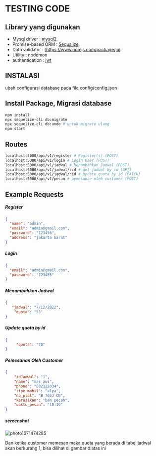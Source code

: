 # TESTING CODE 

## Library yang digunakan

- Mysql driver : [mysql2](https://www.npmjs.com/package/mysql2).
- Promise-based ORM : [Sequalize](https://www.npmjs.com/package/sequelize).
- Data validator : [https://www.npmjs.com/package/joi.
- Utility : [nodemon](https://www.npmjs.com/package/nodemon)
- authentication : [jwt](https://www.npmjs.com/package/jsonwebtoken)

## INSTALASI
ubah configurasi database pada file config/config.json <br>

## Install Package, Migrasi database
```sh
npm install
npx sequelize-cli db:migrate
npx sequelize-cli db:undo # untuk migrate ulang
npm start
```

## Routes
```sh
localhost:5000/api/v1/register # Register(s) (POST)
localhost:5000/api/v1/login # Login user (POST)
localhost:5000/api/v1/jadwal # Menambahkan Jadwal (POST)
localhost:5000/api/v1/jadwal/:id # get jadwal by id (GET)
localhost:5000/api/v1/jadwal/:id # update quota by id (PATCH)
localhost:5000/api/v1/pesan # pemesanan oleh customer (POST)
```

## Example Requests
##### Register 
```json
{
  "name": "admin",
  "email": "admin@gmail.com",
  "password": "123456",
  "address": "jakarta barat"
}
```

##### Login 
```json
{
  "email": "admin@gmail.com",
  "password": "123456"
}
```

##### Menambahkan Jadwal 
```json
{
   "jadwal": "7/12/2022",
    "quota": "53"
}
```

##### Update quota by id
```json
{
     "quota": "70"
}
```

##### Pemesanan Oleh Customer
```json
{
    "idJadwal": "1",
    "name": "mas awi",
    "phone": "082122034",
    "tipe_mobil": "alya",
    "no_plat": "B 7653 CB",
    "kerusakan": "ban pecah",
    "waktu_pesan": "10.19"
}
```

##### screenshot
![photo1671474285](https://user-images.githubusercontent.com/108688272/208495966-7efcc21a-a874-4351-bfa1-6568e32a9997.jpeg)

Dan ketika customer memesan maka quota yang berada di tabel jadwal akan berkurang 1, bisa dilihat di gambar diatas ini

